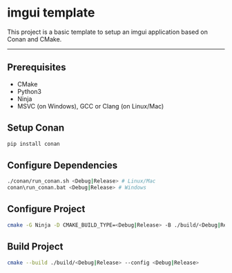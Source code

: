 # imgui template

This project is a basic template to setup an imgui application based on Conan and CMake.

---

## Prerequisites
- CMake
- Python3
- Ninja
- MSVC (on Windows), GCC or Clang (on Linux/Mac)

## Setup Conan
```bash
pip install conan
```

## Configure Dependencies
```bash
./conan/run_conan.sh <Debug|Release> # Linux/Mac
conan\run_conan.bat <Debug|Release> # Windows
```

## Configure Project
```bash
cmake -G Ninja -D CMAKE_BUILD_TYPE=<Debug|Release> -B ./build/<Debug|Release> -S .
```

## Build Project
```bash
cmake --build ./build/<Debug|Release> --config <Debug|Release>
```